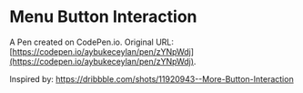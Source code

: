 # Menu Button Interaction

A Pen created on CodePen.io. Original URL: [https://codepen.io/aybukeceylan/pen/zYNpWdj](https://codepen.io/aybukeceylan/pen/zYNpWdj).

Inspired by: https://dribbble.com/shots/11920943--More-Button-Interaction